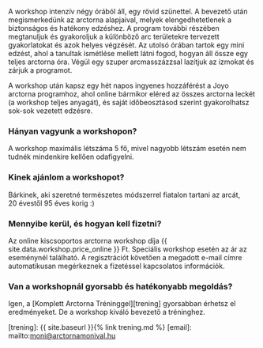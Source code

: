 A workshop intenzív négy órából áll, egy rövid szünettel. A bevezető után megismerkedünk az arctorna alapjaival, melyek elengedhetetlenek a biztonságos és hatékony edzéshez. A program további részében megtanuljuk és gyakoroljuk a különböző arc területekre tervezett gyakorlatokat és azok helyes végzését. Az utolsó órában tartok egy mini edzést, ahol a tanultak ismétlése mellett látni fogod, hogyan áll össze egy teljes arctorna óra. Végül egy szuper arcmasszázzsal lazítjuk az izmokat és zárjuk a programot.

A workshop után kapsz egy hét napos ingyenes hozzáférést a Joyo arctorna programhoz, ahol online bármikor eléred az összes arctorna leckét (a workshop teljes anyagát), és saját időbeosztásod szerint gyakorolhatsz sok-sok vezetett edzésre.

### Hányan vagyunk a&nbsp;workshopon?

A workshop maximális létszáma 5 fő, mivel nagyobb létszám esetén nem
tudnék mindenkire kellően&nbsp;odafigyelni.

### Kinek ajánlom a&nbsp;workshopot?

Bárkinek, aki szeretné természetes módszerrel fiatalon tartani az
arcát, 20&nbsp;évestől <span class="u-NoWrap">95&nbsp;éves korig :)</span>

### Mennyibe kerül, és hogyan kell fizetni?

Az online kiscsoportos arctorna workshop díja {{
site.data.workshop.price_online }}&nbsp;Ft. Speciális workshop esetén az ár az eseménynél található. A regisztrációt követően a megadott e-mail címre automatikusan megérkeznek a fizetéssel kapcsolatos információk.

### Van a workshopnál gyorsabb és hatékonyabb&nbsp;megoldás?

Igen, a [Komplett Arctorna Tréninggel][trening]
gyorsabban érhetsz el eredményeket. De a workshop kiváló bevezető
a tréninghez.


[trening]: {{ site.baseurl }}{% link trening.md %}
[email]: mailto:moni@arctornamonival.hu
